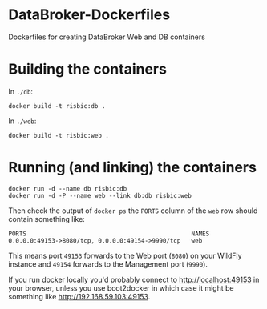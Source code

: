 # DataBroker-Dockerfiles

Dockerfiles for creating DataBroker Web and DB containers

# Building the containers

In `./db`:

    docker build -t risbic:db .

In `./web`:

    docker build -t risbic:web .

# Running (and linking) the containers

    docker run -d --name db risbic:db
    docker run -d -P --name web --link db:db risbic:web

Then check the output of `docker ps` the `PORTS` column of the `web` row should contain something like:

    PORTS                                              NAMES
    0.0.0.0:49153->8080/tcp, 0.0.0.0:49154->9990/tcp   web

This means port `49153` forwards to the Web port (`8080`) on your WildFly instance and `49154` forwards to the Management port (`9990`). 

If you run docker locally you'd probably connect to <http://localhost:49153> in your browser, unless you use boot2docker in which case it might be something like <http://192.168.59.103:49153>.
